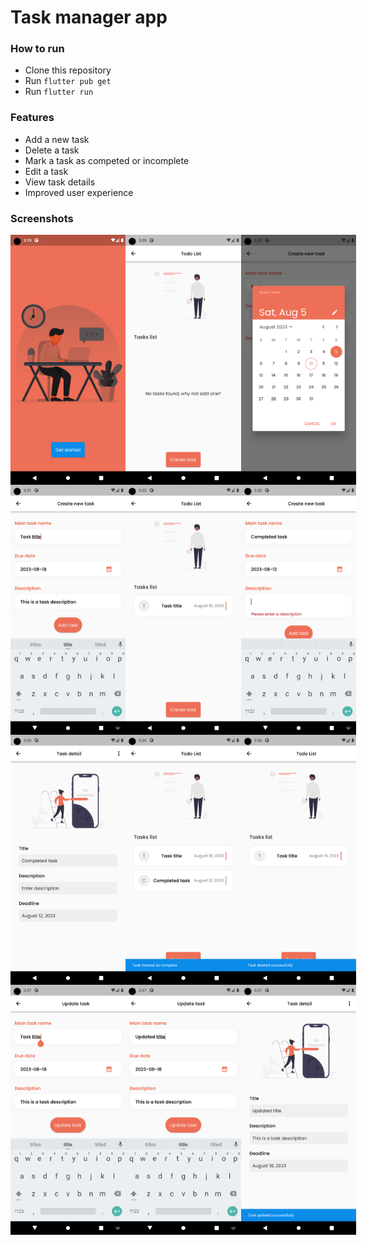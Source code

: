 # Task manager app

### How to run

- Clone this repository
- Run `flutter pub get`
- Run `flutter run`

### Features

- Add a new task
- Delete a task
- Mark a task as competed or incomplete
- Edit a task
- View task details
- Improved user experience

### Screenshots

<div style="display: flex; height: 400px; justify-content: space-between">
  <img    
    src="https://github.com/meraf00/2023-project-phase-mobile-tasks/blob/main/on-boarding/todo_app_clean_architecture/screenshots/1.png?raw=true"
  />
  <img
    src="https://github.com/meraf00/2023-project-phase-mobile-tasks/blob/main/on-boarding/todo_app_clean_architecture/screenshots/2.png?raw=true"
  />
  <img
    src="https://github.com/meraf00/2023-project-phase-mobile-tasks/blob/main/on-boarding/todo_app_clean_architecture/screenshots/3.png?raw=true"
  />
</div>
<div style="display: flex; height: 400px; justify-content: space-between">
  <img
    src="https://github.com/meraf00/2023-project-phase-mobile-tasks/blob/main/on-boarding/todo_app_clean_architecture/screenshots/4.png?raw=true"
  />
  <img
    src="https://github.com/meraf00/2023-project-phase-mobile-tasks/blob/main/on-boarding/todo_app_clean_architecture/screenshots/5.png?raw=true"
  />
  <img
    src="https://github.com/meraf00/2023-project-phase-mobile-tasks/blob/main/on-boarding/todo_app_clean_architecture/screenshots/6.png?raw=true"
  />
</div>
<div style="display: flex; height: 400px; justify-content: space-between">
  <img
    src="https://github.com/meraf00/2023-project-phase-mobile-tasks/blob/main/on-boarding/todo_app_clean_architecture/screenshots/7.png?raw=true"
  />
  <img
    src="https://github.com/meraf00/2023-project-phase-mobile-tasks/blob/main/on-boarding/todo_app_clean_architecture/screenshots/8.png?raw=true"
  />
  <img
    src="https://github.com/meraf00/2023-project-phase-mobile-tasks/blob/main/on-boarding/todo_app_clean_architecture/screenshots/9.png?raw=true"
  />
</div>
<div style="display: flex; height: 400px; justify-content: space-between">
  <img
    src="https://github.com/meraf00/2023-project-phase-mobile-tasks/blob/main/on-boarding/todo_app_clean_architecture/screenshots/10.png?raw=true"
  />
  <img
    src="https://github.com/meraf00/2023-project-phase-mobile-tasks/blob/main/on-boarding/todo_app_clean_architecture/screenshots/11.png?raw=true"
  />
  <img
    src="https://github.com/meraf00/2023-project-phase-mobile-tasks/blob/main/on-boarding/todo_app_clean_architecture/screenshots/12.png?raw=true"
  />
</div>
